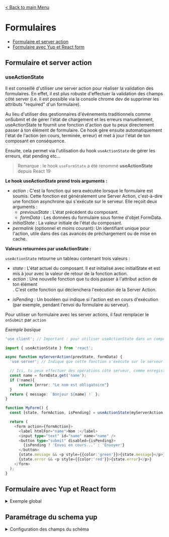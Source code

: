 [< Back to main Menu](https://github.com/gsoulie/react-resources/blob/master/react-presentation.md)    

# Formulaires

* [Formulaire et server action](#formulaire-et-server-action)
* [Formulaire avec Yup et React form](#formulaire-avec-yup-et-react-form)      


## Formulaire et server action

### useActionState

Il est conseillé d'utiliser une server action pour réaliser la validation des formulaires. En effet, il est plus robuste d'effectuer
la validation des champs côté server (i.e. il est possible via la console chrome dev de supprimer les attributs "required" d'un formulaire).

Au lieu d'utiliser des gestionnaires d'événements traditionnels comme onSubmit et de gérer l'état de chargement et les erreurs manuellement, useActionState te fournit une fonction d'action que tu peux directement passer à ton élément de formulaire. Ce hook gère ensuite automatiquement l'état de l'action (en cours, terminée, erreur) et met à jour l'état de ton composant en conséquence.

Ensuite, cela permet via l'utilisation du hook ````useActionState```` de gérer les erreurs, état pending etc...

> Remarque : le hook ````useFormState```` a été renommé **useActionState** depuis React 19



**Le hook useActionState prend trois arguments :**

* *action* : C'est la fonction qui sera exécutée lorsque le formulaire est soumis. Cette fonction est généralement une Server Action, c'est-à-dire une fonction asynchrone qui s'exécute sur le serveur. Elle reçoit deux arguments :
	* *previousState* : L'état précédent du composant.
	* *formData* : Les données du formulaire sous forme d'objet FormData.
* *initialState* : La valeur initiale de l'état du composant.
* *permalink* (optionnel et moins courant): Un identifiant unique pour l'action, utile dans des cas avancés de préchargement ou de mise en cache.


**Valeurs retournées par useActionState :**

````useActionState```` retourne un tableau contenant trois valeurs :

* *state* : L'état actuel du composant. Il est initialisé avec initialState et est mis à jour avec la valeur de retour de la fonction action.
* *action* : Une nouvelle fonction que tu dois passer à l'attribut action de ton élément <form>. C'est cette fonction qui déclenchera l'exécution de la Server Action.
* *isPending* : Un booléen qui indique si l'action est en cours d'exécution (par exemple, pendant l'envoi du formulaire au serveur).


Pour utiliser un formulaire avec les server actions, il faut remplacer le ````onSubmit```` par ````action````



*Exemple basique*

````typescript
'use client'; // Important : pour utiliser useActionState dans un composant client

import { useActionState } from 'react';

async function myServerAction(prevState, formData) {
  'use server'; // Indique que cette fonction s'exécute sur le serveur

  // Ici, tu peux effectuer des opérations côté serveur, comme enregistrer des données dans une base de données
  const name = formData.get('name');
  if (!name){
      return {error: "Le nom est obligatoire"}
  }
  return { message: `Bonjour ${name} !` };
}

function MyForm() {
  const [state, formAction, isPending] = useActionState(myServerAction, { message: null, error:null });

  return (
    <form action={formAction}>
      <label htmlFor="name">Nom :</label>
      <input type="text" id="name" name="name" />
      <button type="submit" disabled={isPending}>
        {isPending ? 'Envoi en cours...' : 'Envoyer'}
      </button>
      {state.message && <p style={{color:'green'}}>{state.message}</p>}
      {state.error && <p style={{color:'red'}}>{state.error}</p>}
    </form>
  );
}
````


## Formulaire avec Yup et React form

<details>
  <summary>Exemple global</summary>

````typescript
import { useForm } from "react-hook-form";
import { yupResolver } from "@hookform/resolvers/yup";
import * as yup from "yup";

const POSTAL_CODE_REGEX = /^(?:[0-8]\d|9[0-8])\d{3}$/g;

// definition du schéma
const schema = yup.object().shape({
  addressLine1: yup.string().trim().required("Le champ adresse ligne 1 est requis").default(""),
  addressLine2: yup.string().default(""),
  addressLine3: yup.string().default(""),
  postalCode: yup.string().matches(POSTAL_CODE_REGEX, "Le code postal n'est pas au bon format"),
  city: yup.string(),
});

export const AddressForm = (props: { address: AddressDTO }) => {
  const { address } = props;
  
  // states de contrôle des états du formulaire
  const { address } = props;
  const [isLoading, setIsLoading] = useState(true);
  const [isEditable, setIsEditable] = useState(false);
  const [isSaving, setIsSaving] = useState(false);
  
  // Binding React form avec le schéma Yup et les données initiale
 const {
    register,
    handleSubmit,
    formState: { errors },
    setValue,
  } = useForm({
    resolver: yupResolver(schema),
    defaultValues: async () =>
      schema.cast({
        addressLine1: address?.numero,
        addressLine2: address?.nomRue,
        addressLine3: address?.complement,
        postalCode: address?.codePostal,
        city: address?.ville,
      }),
    mode: "onSubmit",
  });

// pré-remplissage formulaire si mode édition par exemple
  useEffect(() => {
    if (address) {
      setValue("addressLine1", address.numero ?? '');
      setValue("addressLine2", address.nomRue ?? '');
      setValue("addressLine3", address.complement ?? '');
      setValue("postalCode", address.codePostal.toString() ?? '');
      setValue("city", address.ville ?? '');
    }
    setIsLoading(false);
  }, [setValue, address]);
  
  const onSubmit = (data: any) => {
    console.log(data);
    setIsSaving(true);
  };

  const onCancel = () => {
    setIsEditable(false);
    props.handleCancel();
  }
  
  return (
    <>
      <form className="d-grid gap-3" onSubmit={handleSubmit(onSubmit)}>
        <div className="d-grid gap-3">
          <Input
            type="text"
            name="addressLine1"
            label={Texts.user.address.inputs.address1}
            errors={errors}
            register={register}
          />
          <Input
            type="text"
            name="addressLine2"
            label={Texts.user.address.inputs.address2}
            errors={errors}
            register={register}
          />
          <Input
            type="text"
            name="addressLine3"
            label={Texts.user.address.inputs.address3}
            errors={errors}
            register={register}
          />
          <Row>
            <Col>
              <Input
                type="text"
                name="postalCode"
                label={Texts.user.address.inputs.postalCode}
                errors={errors}
                register={register}
              />
            </Col>
            <Col>
              <Input
                type="text"
                name="city"
                label={Texts.user.address.inputs.city}
                errors={errors}
                register={register}
              />
            </Col>
          </Row>
          <Button
            variant="primary"
            type="submit"
          >
           Enregistrer
          </Button>
          <Button variant="light" type="button" onClick={onCancel}>
            Annuler
          </Button>
        </div>
      </form>
    </>
  );
}
````

> IMPORTANT : le nom des champs bindés et le nom des champs Input **doit** être le même que les noms des champs du schema yup
  
</details>


## Paramétrage du schema yup

<details>
  <summary>Configuration des champs du schéma</summary>

````typescript
const POSTAL_CODE_REGEX = /^(?:[0-8]\d|9[0-8])\d{3}$/g;

// definition du schéma
const schema = yup.object().shape({
  addressLine1: yup.string().trim().required("Le champ adresse ligne 1 est requis").default(""),
  addressLine2: yup.string().default(""),
  addressLine3: yup.string().default(""),
  postalCode: yup.string().matches(POSTAL_CODE_REGEX, "Le code postal n'est pas au bon format"),
  phone: yup.string().matches(PHONE_CODE_REGEX, { message: "Le code postal n'est pas au bon format", excludeEmptyString: true }),  // <-- ne pas activer le contrôle sir le champ est vide (sinon rend le champ obligatoire)
  city: yup.string(),
});

````
 
</details>

